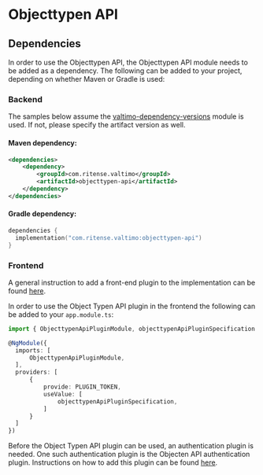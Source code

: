 # Objecttypen API

## Dependencies

In order to use the Objecttypen API, the Objecttypen API module needs to be added as a dependency. The following can be added to your project, depending on whether Maven or Gradle is used:

### Backend

The samples below assume the [valtimo-dependency-versions](../core/valtimo-dependency-versions.md) module is used. If not, please specify the artifact version as well.

#### Maven dependency:

```xml
<dependencies>
    <dependency>
        <groupId>com.ritense.valtimo</groupId>
        <artifactId>objecttypen-api</artifactId>
    </dependency>
</dependencies>
```

#### Gradle dependency:

```kotlin
dependencies {
  implementation("com.ritense.valtimo:objecttypen-api")
}
```

### Frontend

A general instruction to add a front-end plugin to the implementation can be found [here](../core/plugin.md#adding-a-front-end-plugin-to-the-implementation).

In order to use the Object Typen API plugin in the frontend the following can be added to your `app.module.ts`:

```typescript
import { ObjecttypenApiPluginModule, objecttypenApiPluginSpecification } from '@valtimo/plugin';

@NgModule({
  imports: [
      ObjecttypenApiPluginModule,
  ],
  providers: [
      {
          provide: PLUGIN_TOKEN,
          useValue: [
              objecttypenApiPluginSpecification,
          ]
      }
  ]
})
```

Before the Object Typen API plugin can be used, an authentication plugin is needed. One such authentication plugin is the Objecten API authentication plugin. Instructions on how to add this plugin can be found [here](objecten-api-authentication.md).
